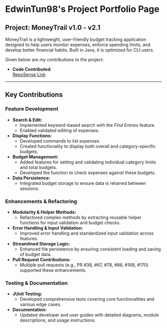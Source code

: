 # EdwinTun98's Project Portfolio Page

## Project: MoneyTrail v1.0 - v2.1

MoneyTrail is a lightweight, user-friendly budget tracking application designed to help users monitor expenses, enforce spending limits, and develop better financial habits. Built in Java, it is optimized for CLI users.

Given below are my contributions to the project:

- **Code Contributed**:  
  [RepoSense Link](https://nus-cs2113-ay2425s2.github.io/tp-dashboard/?search=&sort=groupTitle&sortWithin=title&timeframe=commit&mergegroup=&groupSelect=groupByRepos&breakdown=true&checkedFileTypes=docs~functional-code~test-code~other&since=2025-02-21&tabOpen=true&tabType=authorship&tabAuthor=EdwinTun98&tabRepo=AY2425S2-CS2113-W12-4%2Ftp%5Bmaster%5D&authorshipIsMergeGroup=false&authorshipFileTypes=docs~functional-code~test-code&authorshipIsBinaryFileTypeChecked=false&authorshipIsIgnoredFilesChecked=false)

---

## Key Contributions

### Feature Development
- **Search & Edit:**
  - Implemented keyword-based search with the *Find Entries* feature.
  - Enabled validated editing of expenses.
- **Display Functions:**
  - Developed commands to list expenses.
  - Created functionality to display both overall and category-specific budgets.
- **Budget Management:**
  - Added features for setting and validating individual category limits and total budgets.
  - Developed the function to check expenses against these budgets.
- **Data Persistence:**
  - Integrated budget storage to ensure data is retained between sessions.

### Enhancements & Refactoring
- **Modularity & Helper Methods:**
  - Refactored complex methods by extracting reusable helper functions for input validation and budget checks.
- **Error Handling & Input Validation:**
  - Improved error handling and standardized input validation across features.
- **Streamlined Storage Logic:**
  - Enhanced file persistence by ensuring consistent loading and saving of budget data.
- **Pull Request Contributions:**
  - Multiple pull requests (e.g., PR #38, #67, #78, #86, #168, #170) supported these enhancements.

### Testing & Documentation
- **JUnit Testing:**
  - Developed comprehensive tests covering core functionalities and various edge cases.
- **Documentation:**
  - Updated developer and user guides with detailed diagrams, module descriptions, and usage instructions.

